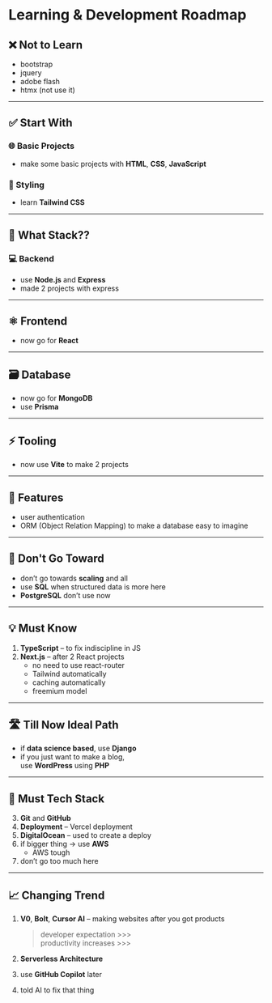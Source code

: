# Learning & Development Roadmap

## ❌ Not to Learn
- bootstrap  
- jquery  
- adobe flash  
- htmx (not use it)  

---

## ✅ Start With

### 🌐 Basic Projects
- make some basic projects with **HTML**, **CSS**, **JavaScript**

### 🎨 Styling
- learn **Tailwind CSS**

---

## 🔧 What Stack??

### 💻 Backend
- use **Node.js** and **Express**
- made 2 projects with express

---

## ⚛️ Frontend
- now go for **React**

---

## 🗃️ Database
- now go for **MongoDB**
- use **Prisma**

---

## ⚡ Tooling
- now use **Vite** to make 2 projects

---

## 🔐 Features
- user authentication  
- ORM (Object Relation Mapping) to make a database easy to imagine

---

## 🛑 Don't Go Toward
- don’t go towards **scaling** and all
- use **SQL** when structured data is more here
- **PostgreSQL** don’t use now

---

## 💡 Must Know

1. **TypeScript** – to fix indiscipline in JS
2. **Next.js** – after 2 React projects  
   - no need to use react-router  
   - Tailwind automatically  
   - caching automatically  
   - freemium model  

---

## 🛣️ Till Now Ideal Path
- if **data science based**, use **Django**
- if you just want to make a blog,  
  use **WordPress** using **PHP**

---

## 💼 Must Tech Stack

3. **Git** and **GitHub**
4. **Deployment** – Vercel deployment
5. **DigitalOcean** – used to create a deploy
6. if bigger thing → use **AWS**  
   - AWS tough
7. don’t go too much here

---

## 📈 Changing Trend

1. **V0**, **Bolt**, **Cursor AI** – making websites after you got products  
   > developer expectation >>>  
   > productivity increases >>>

2. **Serverless Architecture**
3. use **GitHub Copilot** later
4. told AI to fix that thing
